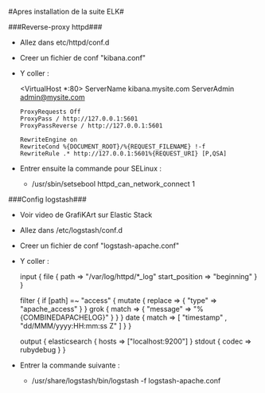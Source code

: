 #Apres installation de la suite ELK#

###Reverse-proxy httpd###

* Allez dans etc/httpd/conf.d
* Creer un fichier de conf "kibana.conf"
* Y coller :

	<VirtualHost *:80>
        ServerName kibana.mysite.com
        ServerAdmin admin@mysite.com

	  ProxyRequests Off
	  ProxyPass / http://127.0.0.1:5601
	  ProxyPassReverse / http://127.0.0.1:5601

	  RewriteEngine on
	  RewriteCond %{DOCUMENT_ROOT}/%{REQUEST_FILENAME} !-f
	  RewriteRule .* http://127.0.0.1:5601%{REQUEST_URI} [P,QSA]
	</VirtualHost>

* Entrer ensuite la commande pour SELinux : 
	* /usr/sbin/setsebool httpd_can_network_connect 1

###Config logstash###

* Voir video de GrafiKArt sur Elastic Stack
* Allez dans /etc/logstash/conf.d
* Creer un fichier de conf "logstash-apache.conf"
* Y coller :

	input {
	  file {
	    path => "/var/log/httpd/*_log"
	    start_position => "beginning"
	  }
	}

	filter {
	  if [path] =~ "access" {
	    mutate { replace => { "type" => "apache_access" } }
	    grok {
	      match => { "message" => "%{COMBINEDAPACHELOG}" }
	    }
	  }
	  date {
	    match => [ "timestamp" , "dd/MMM/yyyy:HH:mm:ss Z" ]
	  }
	}

	output {
	  elasticsearch {
	    hosts => ["localhost:9200"]
	  }
	  stdout { codec => rubydebug }
	}

* Entrer la commande suivante :
  * /usr/share/logstash/bin/logstash -f logstash-apache.conf
